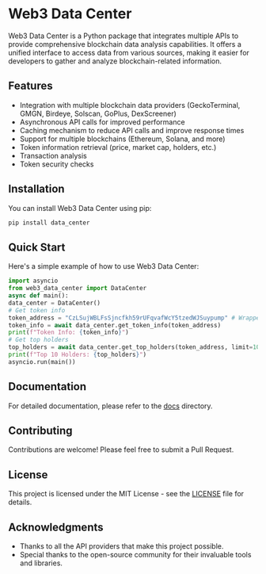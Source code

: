 # Web3 Data Center

Web3 Data Center is a Python package that integrates multiple APIs to provide comprehensive blockchain data analysis capabilities. It offers a unified interface to access data from various sources, making it easier for developers to gather and analyze blockchain-related information.

## Features

- Integration with multiple blockchain data providers (GeckoTerminal, GMGN, Birdeye, Solscan, GoPlus, DexScreener)
- Asynchronous API calls for improved performance
- Caching mechanism to reduce API calls and improve response times
- Support for multiple blockchains (Ethereum, Solana, and more)
- Token information retrieval (price, market cap, holders, etc.)
- Transaction analysis
- Token security checks

## Installation

You can install Web3 Data Center using pip:

```bash
pip install data_center
```



## Quick Start

Here's a simple example of how to use Web3 Data Center:
```python
import asyncio
from web3_data_center import DataCenter
async def main():
data_center = DataCenter()
# Get token info
token_address = "CzLSujWBLFsSjncfkh59rUFqvafWcY5tzedWJSuypump" # Wrapped SOL
token_info = await data_center.get_token_info(token_address)
print(f"Token Info: {token_info}")
# Get top holders
top_holders = await data_center.get_top_holders(token_address, limit=10)
print(f"Top 10 Holders: {top_holders}")
asyncio.run(main())
```


## Documentation

For detailed documentation, please refer to the [docs](./docs) directory.

## Contributing

Contributions are welcome! Please feel free to submit a Pull Request.

## License

This project is licensed under the MIT License - see the [LICENSE](LICENSE) file for details.

## Acknowledgments

- Thanks to all the API providers that make this project possible.
- Special thanks to the open-source community for their invaluable tools and libraries.